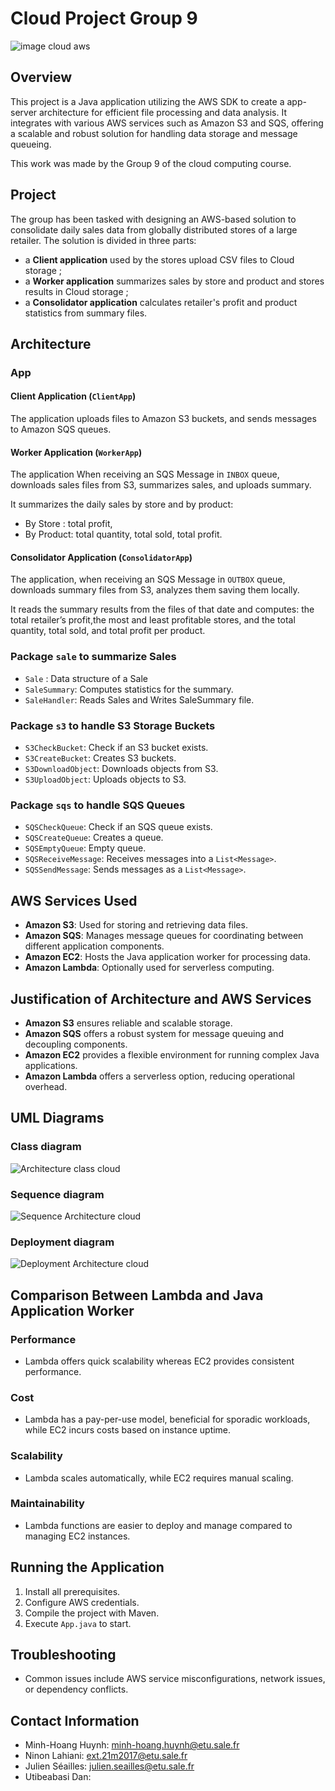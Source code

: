 # Cloud Project Group 9

![image cloud aws](./Aws_cloud_project_image.png)


## Overview

This project is a Java application utilizing the AWS SDK to create a app-server architecture for efficient file
processing and data analysis. It integrates with various AWS services such as Amazon S3 and SQS, offering a scalable and
robust solution for handling data storage and message queueing.

This work was made by the Group 9 of the cloud computing course.

## Project

The group has been tasked with designing an AWS-based solution to consolidate daily sales data from globally distributed
stores of a large retailer. The solution is divided in three parts:
- a **Client application** used by the stores upload CSV files to Cloud storage ;
- a **Worker application** summarizes sales by store and product and stores results in Cloud storage ;
- a **Consolidator application** calculates retailer's profit and product statistics from summary files.

## Architecture

### App
#### Client Application (`ClientApp`)
The application uploads files to Amazon S3 buckets, and sends messages to Amazon SQS queues.

#### Worker Application (`WorkerApp`)
The application When receiving an SQS Message in `INBOX` queue, downloads sales files from S3, summarizes sales, and
uploads summary.

It summarizes the daily sales by store and by product:
- By Store : total profit,
- By Product: total quantity, total sold, total profit.

#### Consolidator Application (`ConsolidatorApp`)
The application, when receiving an SQS Message in `OUTBOX` queue, downloads summary files from S3,
analyzes them saving them locally.

It reads the summary results from the files of that date and computes: the total retailer’s profit,the most and least
profitable stores, and the total quantity, total sold, and total profit per product.

### Package `sale` to summarize Sales
- `Sale` : Data structure of a Sale
- `SaleSummary`: Computes statistics for the summary.
- `SaleHandler`: Reads Sales and Writes SaleSummary file.

### Package `s3` to handle S3 Storage Buckets
- `S3CheckBucket`: Check if an S3 bucket exists.
- `S3CreateBucket`: Creates S3 buckets.
- `S3DownloadObject`: Downloads objects from S3.
- `S3UploadObject`: Uploads objects to S3.

### Package `sqs` to handle SQS Queues
- `SQSCheckQueue`: Check if an SQS queue exists.
- `SQSCreateQueue`: Creates a queue.
- `SQSEmptyQueue`: Empty queue.
- `SQSReceiveMessage`: Receives messages into a `List<Message>`.
- `SQSSendMessage`: Sends messages as a `List<Message>`.

## AWS Services Used

- **Amazon S3**: Used for storing and retrieving data files.
- **Amazon SQS**: Manages message queues for coordinating between different application components.
- **Amazon EC2**: Hosts the Java application worker for processing data.
- **Amazon Lambda**: Optionally used for serverless computing.

## Justification of Architecture and AWS Services

- **Amazon S3** ensures reliable and scalable storage.
- **Amazon SQS** offers a robust system for message queuing and decoupling components.
- **Amazon EC2** provides a flexible environment for running complex Java applications.
- **Amazon Lambda** offers a serverless option, reducing operational overhead.


## UML Diagrams

### Class diagram

![Architecture class cloud](./Archi_cloud.png)

### Sequence diagram

![Sequence Architecture cloud](./Archi_cloud_sequence.png)

### Deployment diagram

![Deployment Architecture cloud](./Archi_cloud_deployment.png)


## Comparison Between Lambda and Java Application Worker


### Performance
- Lambda offers quick scalability whereas EC2 provides consistent performance.

### Cost
- Lambda has a pay-per-use model, beneficial for sporadic workloads, while EC2 incurs costs based on instance uptime.

### Scalability
- Lambda scales automatically, while EC2 requires manual scaling.

### Maintainability
- Lambda functions are easier to deploy and manage compared to managing EC2 instances.

## Running the Application

1. Install all prerequisites.
2. Configure AWS credentials.
3. Compile the project with Maven.
4. Execute `App.java` to start.


## Troubleshooting


- Common issues include AWS service misconfigurations, network issues, or dependency conflicts.


## Contact Information

- Minh-Hoang Huynh: minh-hoang.huynh@etu.sale.fr
- Ninon Lahiani: ext.21m2017@etu.sale.fr
- Julien Séailles: julien.seailles@etu.sale.fr
- Utibeabasi Dan: 
